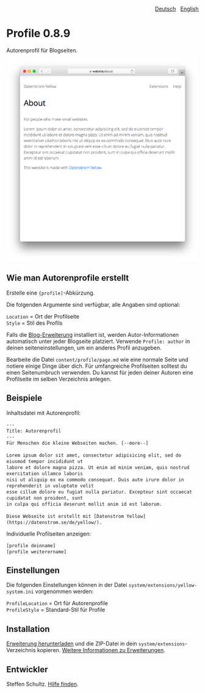 <p align="right"><a href="README-de.md">Deutsch</a> &nbsp; <a href="README.md">English</a></p>

# Profile 0.8.9

Autorenprofil für Blogseiten. 

<p align="center"><img src="profile-screenshot.png?raw=true" alt="Bildschirmfoto"></p>

## Wie man Autorenprofile erstellt

Erstelle eine `{profile]`-Abkürzung. 

Die folgenden Argumente sind verfügbar, alle Angaben sind optional:

`Location` = Ort der Profilseite   
`Style` = Stil des Profils  

Falls die [Blog-Erweiterung](https://github.com/annaesvensson/yellow-blog/tree/main/README-de.md) installiert ist, werden Autor-Informationen automatisch unter jeder Blogseite platziert. Verwende `Profile: author` in deinen seiteneinstellungen, um ein anderes Profil anzugeben. 

Bearbeite die Datei `content/profile/page.md` wie eine normale Seite und notiere einige Dinge über dich. Für umfangreiche Profilseiten solltest du einen Seitenumbruch verwenden. Du kannst für jeden deiner Autoren eine Profilseite im selben Verzeichnis anlegen. 

## Beispiele

Inhaltsdatei mit Autorenprofil:

```
---
Title: Autorenprofil
---
Für Menschen die kleine Webseiten machen. [--more--]

Lorem ipsum dolor sit amet, consectetur adipisicing elit, sed do eiusmod tempor incididunt ut 
labore et dolore magna pizza. Ut enim ad minim veniam, quis nostrud exercitation ullamco laboris 
nisi ut aliquip ex ea commodo consequat. Duis aute irure dolor in reprehenderit in voluptate velit 
esse cillum dolore eu fugiat nulla pariatur. Excepteur sint occaecat cupidatat non proident, sunt 
in culpa qui officia deserunt mollit anim id est laborum.

Diese Webseite ist erstellt mit [Datenstrom Yellow](https://datenstrom.se/de/yellow/). 
```

Individuelle Profilseiten anzeigen:

    [profile deinname]
    [profile weiterername]

## Einstellungen

Die folgenden Einstellungen können in der Datei `system/extensions/yellow-system.ini` vorgenommen werden:

`ProfileLocation` = Ort für Autorenprofile   
`ProfileStyle` = Standard-Stil für Profile  

## Installation

[Erweiterung herunterladen](https://github.com/datenstrom/yellow-extensions/raw/main/downloads/profile.zip) und die ZIP-Datei in dein `system/extensions`-Verzeichnis kopieren. [Weitere Informationen zu Erweiterungen](https://github.com/annaesvensson/yellow-update/tree/main/README-de.md).

## Entwickler

Steffen Schultz. [Hilfe finden](https://datenstrom.se/de/yellow/help/).
